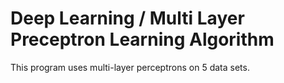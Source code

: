 # Deep Learning / Multi Layer Preceptron Learning Algorithm
This program uses multi-layer perceptrons on 5 data sets.
